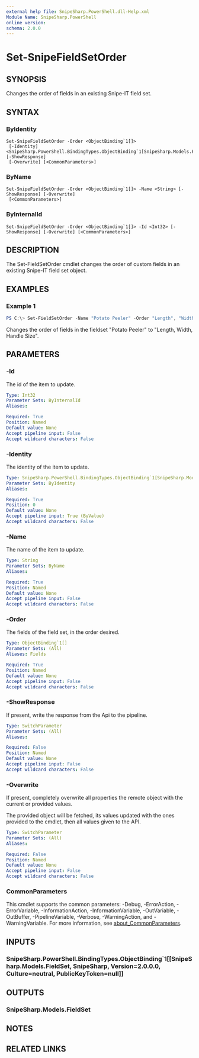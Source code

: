 ```yaml
---
external help file: SnipeSharp.PowerShell.dll-Help.xml
Module Name: SnipeSharp.PowerShell
online version:
schema: 2.0.0
---
```


# Set-SnipeFieldSetOrder

## SYNOPSIS
Changes the order of fields in an existing Snipe-IT field set.

## SYNTAX

### ByIdentity
```
Set-SnipeFieldSetOrder -Order <ObjectBinding`1[]>
 [-Identity] <SnipeSharp.PowerShell.BindingTypes.ObjectBinding`1[SnipeSharp.Models.FieldSet]> [-ShowResponse]
 [-Overwrite] [<CommonParameters>]
```

### ByName
```
Set-SnipeFieldSetOrder -Order <ObjectBinding`1[]> -Name <String> [-ShowResponse] [-Overwrite]
 [<CommonParameters>]
```

### ByInternalId
```
Set-SnipeFieldSetOrder -Order <ObjectBinding`1[]> -Id <Int32> [-ShowResponse] [-Overwrite] [<CommonParameters>]
```

## DESCRIPTION
The Set-FieldSetOrder cmdlet changes the order of custom fields in an existing Snipe-IT field set object.

## EXAMPLES

### Example 1
```powershell
PS C:\> Set-FieldSetOrder -Name "Potato Peeler" -Order "Length", "Width", "Handle Size"
```

Changes the order of fields in the fieldset "Potato Peeler" to  "Length, Width, Handle Size".

## PARAMETERS

### -Id
The id of the item to update.

```yaml
Type: Int32
Parameter Sets: ByInternalId
Aliases:

Required: True
Position: Named
Default value: None
Accept pipeline input: False
Accept wildcard characters: False
```

### -Identity
The identity of the item to update.

```yaml
Type: SnipeSharp.PowerShell.BindingTypes.ObjectBinding`1[SnipeSharp.Models.FieldSet]
Parameter Sets: ByIdentity
Aliases:

Required: True
Position: 0
Default value: None
Accept pipeline input: True (ByValue)
Accept wildcard characters: False
```

### -Name
The name of the item to update.

```yaml
Type: String
Parameter Sets: ByName
Aliases:

Required: True
Position: Named
Default value: None
Accept pipeline input: False
Accept wildcard characters: False
```

### -Order
The fields of the field set, in the order desired.

```yaml
Type: ObjectBinding`1[]
Parameter Sets: (All)
Aliases: Fields

Required: True
Position: Named
Default value: None
Accept pipeline input: False
Accept wildcard characters: False
```

### -ShowResponse
If present, write the response from the Api to the pipeline.

```yaml
Type: SwitchParameter
Parameter Sets: (All)
Aliases:

Required: False
Position: Named
Default value: None
Accept pipeline input: False
Accept wildcard characters: False
```

### -Overwrite
If present, completely overwrite all properties the remote object with the current or provided values.

The provided object will be fetched, its values updated with the ones provided to the cmdlet, then all values given to the API.

```yaml
Type: SwitchParameter
Parameter Sets: (All)
Aliases:

Required: False
Position: Named
Default value: None
Accept pipeline input: False
Accept wildcard characters: False
```

### CommonParameters
This cmdlet supports the common parameters: -Debug, -ErrorAction, -ErrorVariable, -InformationAction, -InformationVariable, -OutVariable, -OutBuffer, -PipelineVariable, -Verbose, -WarningAction, and -WarningVariable. For more information, see [about_CommonParameters](http://go.microsoft.com/fwlink/?LinkID=113216).

## INPUTS

### SnipeSharp.PowerShell.BindingTypes.ObjectBinding`1[[SnipeSharp.Models.FieldSet, SnipeSharp, Version=2.0.0.0, Culture=neutral, PublicKeyToken=null]]

## OUTPUTS

### SnipeSharp.Models.FieldSet

## NOTES

## RELATED LINKS
